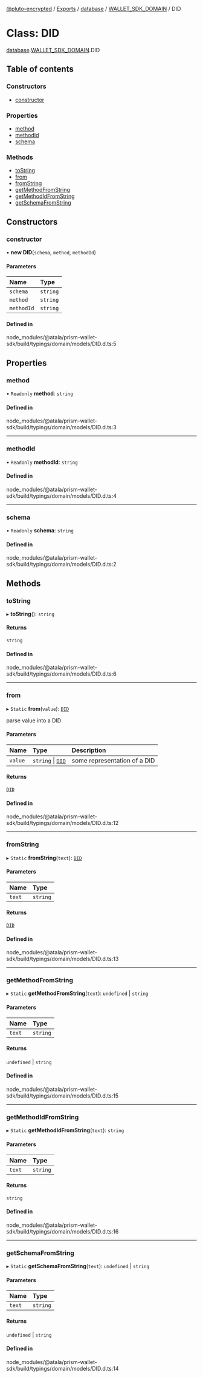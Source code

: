 [@pluto-encrypted](../README.md) / [Exports](../modules.md) / [database](../modules/database-1.md) / [WALLET\_SDK\_DOMAIN](../modules/database-1.WALLET_SDK_DOMAIN.md) / DID

# Class: DID

[database](../modules/database-1.md).[WALLET\_SDK\_DOMAIN](../modules/database-1.WALLET_SDK_DOMAIN.md).DID

## Table of contents

### Constructors

- [constructor](database-1.WALLET_SDK_DOMAIN.DID.md#constructor)

### Properties

- [method](database-1.WALLET_SDK_DOMAIN.DID.md#method)
- [methodId](database-1.WALLET_SDK_DOMAIN.DID.md#methodid)
- [schema](database-1.WALLET_SDK_DOMAIN.DID.md#schema)

### Methods

- [toString](database-1.WALLET_SDK_DOMAIN.DID.md#tostring)
- [from](database-1.WALLET_SDK_DOMAIN.DID.md#from)
- [fromString](database-1.WALLET_SDK_DOMAIN.DID.md#fromstring)
- [getMethodFromString](database-1.WALLET_SDK_DOMAIN.DID.md#getmethodfromstring)
- [getMethodIdFromString](database-1.WALLET_SDK_DOMAIN.DID.md#getmethodidfromstring)
- [getSchemaFromString](database-1.WALLET_SDK_DOMAIN.DID.md#getschemafromstring)

## Constructors

### constructor

• **new DID**(`schema`, `method`, `methodId`)

#### Parameters

| Name | Type |
| :------ | :------ |
| `schema` | `string` |
| `method` | `string` |
| `methodId` | `string` |

#### Defined in

node_modules/@atala/prism-wallet-sdk/build/typings/domain/models/DID.d.ts:5

## Properties

### method

• `Readonly` **method**: `string`

#### Defined in

node_modules/@atala/prism-wallet-sdk/build/typings/domain/models/DID.d.ts:3

___

### methodId

• `Readonly` **methodId**: `string`

#### Defined in

node_modules/@atala/prism-wallet-sdk/build/typings/domain/models/DID.d.ts:4

___

### schema

• `Readonly` **schema**: `string`

#### Defined in

node_modules/@atala/prism-wallet-sdk/build/typings/domain/models/DID.d.ts:2

## Methods

### toString

▸ **toString**(): `string`

#### Returns

`string`

#### Defined in

node_modules/@atala/prism-wallet-sdk/build/typings/domain/models/DID.d.ts:6

___

### from

▸ `Static` **from**(`value`): [`DID`](database-1.WALLET_SDK_DOMAIN.DID.md)

parse value into a DID

#### Parameters

| Name | Type | Description |
| :------ | :------ | :------ |
| `value` | `string` \| [`DID`](database-1.WALLET_SDK_DOMAIN.DID.md) | some representation of a DID |

#### Returns

[`DID`](database-1.WALLET_SDK_DOMAIN.DID.md)

#### Defined in

node_modules/@atala/prism-wallet-sdk/build/typings/domain/models/DID.d.ts:12

___

### fromString

▸ `Static` **fromString**(`text`): [`DID`](database-1.WALLET_SDK_DOMAIN.DID.md)

#### Parameters

| Name | Type |
| :------ | :------ |
| `text` | `string` |

#### Returns

[`DID`](database-1.WALLET_SDK_DOMAIN.DID.md)

#### Defined in

node_modules/@atala/prism-wallet-sdk/build/typings/domain/models/DID.d.ts:13

___

### getMethodFromString

▸ `Static` **getMethodFromString**(`text`): `undefined` \| `string`

#### Parameters

| Name | Type |
| :------ | :------ |
| `text` | `string` |

#### Returns

`undefined` \| `string`

#### Defined in

node_modules/@atala/prism-wallet-sdk/build/typings/domain/models/DID.d.ts:15

___

### getMethodIdFromString

▸ `Static` **getMethodIdFromString**(`text`): `string`

#### Parameters

| Name | Type |
| :------ | :------ |
| `text` | `string` |

#### Returns

`string`

#### Defined in

node_modules/@atala/prism-wallet-sdk/build/typings/domain/models/DID.d.ts:16

___

### getSchemaFromString

▸ `Static` **getSchemaFromString**(`text`): `undefined` \| `string`

#### Parameters

| Name | Type |
| :------ | :------ |
| `text` | `string` |

#### Returns

`undefined` \| `string`

#### Defined in

node_modules/@atala/prism-wallet-sdk/build/typings/domain/models/DID.d.ts:14
